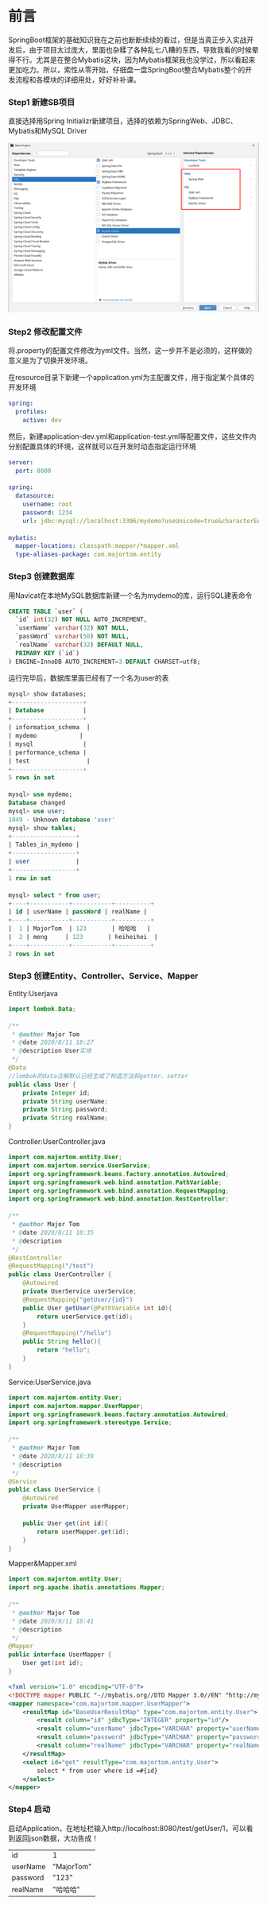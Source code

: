 # 前言

SpringBoot框架的基础知识我在之前也断断续续的看过，但是当真正步入实战开发后，由于项目太过庞大，里面也杂糅了各种乱七八糟的东西，导致我看的时候晕得不行。尤其是在整合Mybatis这块，因为Mybatis框架我也没学过，所以看起来更加吃力。所以，索性从零开始，仔细盘一盘SpringBoot整合Mybatis整个的开发流程和各模块的详细用处，好好补补课。

### Step1 新建SB项目

直接选择用Spring Initializr新建项目，选择的依赖为SpringWeb、JDBC、Mybatis和MySQL Driver

![image-20200811150140647](../img/SpringBoot--整合Mybatis/image-20200811150140647.png)

### Step2 修改配置文件

将.property的配置文件修改为yml文件。当然，这一步并不是必须的，这样做的意义是为了切换开发环境。

在resource目录下新建一个application.yml为主配置文件，用于指定某个具体的开发环境

```yml
spring:
  profiles:
    active: dev
```

然后，新建application-dev.yml和application-test.yml等配置文件，这些文件内分别配置具体的环境，这样就可以在开发时动态指定运行环境

```yml
server:
  port: 8080

spring:
  datasource:
    username: root
    password: 1234
    url: jdbc:mysql://localhost:3306/mydemo?useUnicode=true&characterEncoding=utf-8&useSSL=true&serverTimezone=UTC

mybatis:
  mapper-locations: classpath:mapper/*mapper.xml
  type-aliases-package: com.majortom.entity
```

### Step3 创建数据库

用Navicat在本地MySQL数据库新建一个名为mydemo的库，运行SQL建表命令

```sql
CREATE TABLE `user` (
  `id` int(32) NOT NULL AUTO_INCREMENT,
  `userName` varchar(32) NOT NULL,
  `passWord` varchar(50) NOT NULL,
  `realName` varchar(32) DEFAULT NULL,
  PRIMARY KEY (`id`)
) ENGINE=InnoDB AUTO_INCREMENT=3 DEFAULT CHARSET=utf8;
```

运行完毕后，数据库里面已经有了一个名为user的表

```sql
mysql> show databases;
+--------------------+
| Database           |
+--------------------+
| information_schema  |
| mydemo            |
| mysql              |
| performance_schema |
| test                |
+--------------------+
5 rows in set

mysql> use mydemo;
Database changed
mysql> use user;
1049 - Unknown database 'user'
mysql> show tables;
+------------------+
| Tables_in_mydemo |
+------------------+
| user             |
+------------------+
1 row in set

mysql> select * from user;
+----+-----------+-----------+----------+
| id | userName | passWord | realName |
+----+-----------+-----------+----------+
|  1 | MajorTom  | 123       | 哈哈哈   |
|  2 | meng     | 123       | heiheihei  |
+----+-----------+-----------+----------+
2 rows in set

```

### Step3 创建Entity、Controller、Service、Mapper

Entity:Userjava

```java
import lombok.Data;

/**
 * @author Major Tom
 * @date 2020/8/11 18:27
 * @description User实体
 */
@Data
//lombok的data注解默认已经生成了构造方法和getter、setter
public class User {
    private Integer id;
    private String userName;
    private String password;
    private String realName;
}
```

Controller:UserController.java

```java
import com.majortom.entity.User;
import com.majortom.service.UserService;
import org.springframework.beans.factory.annotation.Autowired;
import org.springframework.web.bind.annotation.PathVariable;
import org.springframework.web.bind.annotation.RequestMapping;
import org.springframework.web.bind.annotation.RestController;

/**
 * @author Major Tom
 * @date 2020/8/11 18:35
 * @description
 */
@RestController
@RequestMapping("/test")
public class UserController {
    @Autowired
    private UserService userService;
    @RequestMapping("getUser/{id}")
    public User getUser(@PathVariable int id){
        return userService.get(id);
    }
    @RequestMapping("/hello")
    public String hello(){
        return "hello";
    }
}
```

Service:UserService.java

```java
import com.majortom.entity.User;
import com.majortom.mapper.UserMapper;
import org.springframework.beans.factory.annotation.Autowired;
import org.springframework.stereotype.Service;

/**
 * @author Major Tom
 * @date 2020/8/11 18:39
 * @description
 */
@Service
public class UserService {
    @Autowired
    private UserMapper userMapper;

    public User get(int id){
        return userMapper.get(id);
    }
}
```

Mapper&Mapper.xml

```java
import com.majortom.entity.User;
import org.apache.ibatis.annotations.Mapper;

/**
 * @author Major Tom
 * @date 2020/8/11 18:41
 * @description
 */
@Mapper
public interface UserMapper {
    User get(int id);
}
```

```xml
<?xml version="1.0" encoding="UTF-8"?>
<!DOCTYPE mapper PUBLIC "-//mybatis.org//DTD Mapper 3.0//EN" "http://mybatis.org/dtd/mybatis-3-mapper.dtd">
<mapper namespace="com.majortom.mapper.UserMapper">
    <resultMap id="BaseUserResultMap" type="com.majortom.entity.User">
        <result column="id" jdbcType="INTEGER" property="id"/>
        <result column="userName" jdbcType="VARCHAR" property="userName"/>
        <result column="password" jdbcType="VARCHAR" property="password"/>
        <result column="realName" jdbcType="VARCHAR" property="realName"/>
    </resultMap>
    <select id="get" resultType="com.majortom.entity.User">
        select * from user where id =#{id}
    </select>
</mapper>
```

### Step4 启动

启动Application，在地址栏输入http://localhost:8080/test/getUser/1，可以看到返回json数据，大功告成！

|          |            |
| -------- | ---------- |
| id       | 1          |
| userName | "MajorTom" |
| password | "123"      |
| realName | "哈哈哈"   |